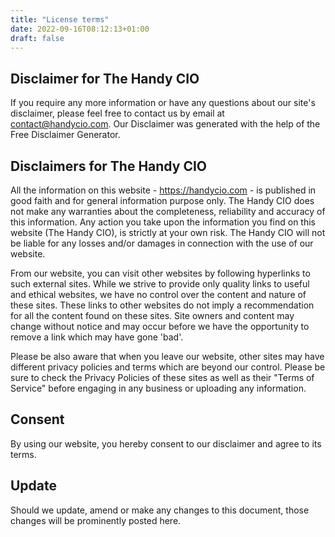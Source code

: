 ```yaml
---
title: "License terms"
date: 2022-09-16T08:12:13+01:00
draft: false
---
```


## Disclaimer for The Handy CIO

If you require any more information or have any questions about our site's disclaimer, please feel free to contact us by email at contact@handycio.com. Our Disclaimer was generated with the help of the Free Disclaimer Generator.

## Disclaimers for The Handy CIO

All the information on this website - https://handycio.com - is published in good faith and for general information purpose only. The Handy CIO does not make any warranties about the completeness, reliability and accuracy of this information. Any action you take upon the information you find on this website (The Handy CIO), is strictly at your own risk. The Handy CIO will not be liable for any losses and/or damages in connection with the use of our website.

From our website, you can visit other websites by following hyperlinks to such external sites. While we strive to provide only quality links to useful and ethical websites, we have no control over the content and nature of these sites. These links to other websites do not imply a recommendation for all the content found on these sites. Site owners and content may change without notice and may occur before we have the opportunity to remove a link which may have gone 'bad'.

Please be also aware that when you leave our website, other sites may have different privacy policies and terms which are beyond our control. Please be sure to check the Privacy Policies of these sites as well as their "Terms of Service" before engaging in any business or uploading any information.

## Consent

By using our website, you hereby consent to our disclaimer and agree to its terms.

## Update

Should we update, amend or make any changes to this document, those changes will be prominently posted here.